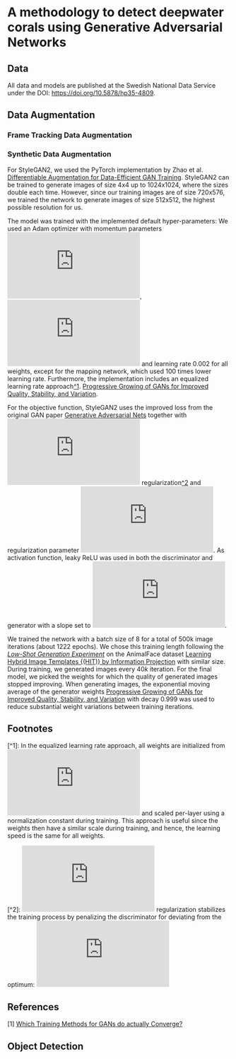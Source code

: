 # A methodology to detect deepwater corals using Generative Adversarial Networks

## Data
All data and models are published at the Swedish National Data Service under the DOI: https://doi.org/10.5878/hp35-4809.

## Data Augmentation


### Frame Tracking Data Augmentation


### Synthetic Data Augmentation
For StyleGAN2, we used the PyTorch implementation by Zhao et al. [Differentiable Augmentation for Data-Efficient GAN Training](https://arxiv.org/pdf/2006.10738.pdf). StyleGAN2 can be trained to generate images of size 4x4 up to 1024x1024, where the sizes double each time. However, since our training images are of size 720x576, we trained the network to generate images of size 512x512, the highest possible resolution for us. 

The model was trained with the implemented default hyper-parameters: 
We used an Adam optimizer with momentum parameters ![equation](https://latex.codecogs.com/svg.latex?%5Cinline%20%5Cbeta_%7B1%7D%20%3D%200), ![equation](https://latex.codecogs.com/svg.latex?%5Cinline%20%5Cbeta_%7B2%7D%20%3D%200.99) and learning rate 0.002 for all weights, except for the mapping network, which used 100 times lower learning rate. Furthermore, the implementation includes an equalized learning rate approach[^1](#fn1).
[Progressive Growing of GANs for Improved Quality, Stability, and Variation](https://arxiv.org/pdf/1710.10196.pdf).

For the objective function, StyleGAN2 uses the improved loss from the original GAN paper [Generative Adversarial Nets](https://arxiv.org/pdf/1406.2661.pdf) together with ![equation](https://latex.codecogs.com/svg.latex?%5Cinline%20R_1) regularization[^2](#fn1) and regularization parameter ![equation](https://latex.codecogs.com/svg.latex?%5Cinline%20%5Cgamma%20%3D%2010). As activation function, leaky ReLU was used in both the discriminator and generator with a slope set to ![equation](https://latex.codecogs.com/svg.latex?%5Cinline%20%5Calpha%3D0.2).

We trained the network with a batch size of 8 for a total of 500k image iterations (about 1222 epochs). We chose this training length following the [*Low-Shot Generation Experiment*](https://arxiv.org/pdf/2006.10738.pdf) on the AnimalFace dataset [Learning Hybrid Image Templates {(HIT)} by Information Projection](http://www.stat.ucla.edu/~sczhu/papers/PAMI_HiT.pdf) with similar size.
During training, we generated images every $40k$ iteration. For the final model, we picked the weights for which the quality of generated images stopped improving. When generating images, the exponential moving average of the generator weights [Progressive Growing of GANs for Improved Quality, Stability, and Variation](https://arxiv.org/pdf/1710.10196.pdf) with decay 0.999 was used to reduce substantial weight variations between training iterations.

## Footnotes
<a id="fn1"></a>[^1]: In the equalized learning rate approach, all weights are initialized from ![equation](https://latex.codecogs.com/svg.latex?%5Cinline%20%5Cmathcal%7BN%7D%20%5Csim%20%280%2C1%29) and scaled per-layer using a normalization constant during training. This approach is useful since the weights then have a similar scale during training, and hence, the learning speed is the same for all weights.

<a id="fn1"></a>[^2]: ![equation](https://latex.codecogs.com/svg.latex?%5Cinline%20R_1) regularization stabilizes the training process by penalizing the discriminator for deviating from the optimum: ![equation](https://latex.codecogs.com/svg.latex?%5Cinline%20R_1%3D%5Cfrac%7B%5Cgamma%7D%7B2%7D%20%5Cmathbb%7BE%7D_%7Bx%5Csim%20%5Cmathbb%7BP%7D_r%7D%5B%5ClVert%5Cnabla%20D%28x%29%20%5CrVert%5E2%5D)

## References
[1] [Which Training Methods for GANs do actually Converge?](https://arxiv.org/pdf/1801.04406.pdf)

## Object Detection
